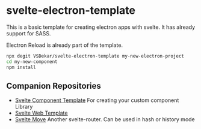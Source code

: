 # svelte-electron-template

This is a basic template for creating electron apps with svelte.
It has already support for SASS.

Electron Reload is already part of the template.

```bash
npx degit VSDekar/svelte-electron-template my-new-electron-project
cd my-new-component
npm install
```

## Companion Repositories

- [Svelte Component Template](https://github.com/VSDekar/svelte-component-template) For creating your custom component Library
- [Svelte Web Template](https://github.com/VSDekar/svelte-web-template)
- [Svelte Move](https://github.com/VSDekar/svelte-move) Another svelte-router. Can be used in hash or history mode
